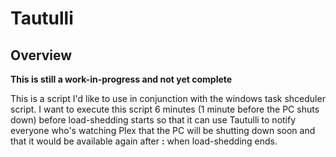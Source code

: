 # Tautulli

## Overview
**This is still a work-in-progress and not yet complete**<br>

This is a script I'd like to use in conjunction with the windows task shceduler script.  I want to execute this script 6 minutes (1 minute before the PC shuts down) before load-shedding starts so that it can use Tautulli to notify everyone who's watching Plex that the PC will be shutting down soon and that it would be available again after __:__ when load-shedding ends.